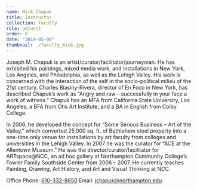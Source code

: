 ```yaml
---
name: Mick Chapuk
title: Instructor
collection: faculty
role: adjunct
order: 6
date: "2019-05-08"
thumbnail: ./faculty_mick.jpg
---
```


Joseph M. Chapuk is an artist/curator/facilitator/journeyman. He has exhibited his paintings, mixed media work, and installations in New York, Los Angeles, and Philadelphia, as well as the Lehigh Valley. His work is concerned with the interaction of the self in the socio-political milieu of the 21st century. Charles Biasiny-Rivera, director of En Foco in New York, has described Chapuk’s work as “Angry and raw – successfully in your face a work of witness.” Chapuk has an MFA from California State University, Los Angeles; a BFA from Otis Art Institute; and a BA in English from Colby College.

In 2006, he developed the concept for “Some Serious Business – Art of the Valley,” which converted 25,000 sq. ft. of Bethlehem steel property into a one-time only venue for installations by art faculty from colleges and universities in the Lehigh Valley. In 2007 he was the curator for “ACE at the Allentown Museum.” He was the director/curator/facilitator for ARTspace@NCC, an ad hoc gallery at Northampton Community College’s Fowler Family Southside Center from 2006 – 2007. He currently teaches Painting, Drawing, Art History, and Art and Visual Thinking at NCC.

Office Phone: <a href="tel:610-332-8650">610-332-8650</a>
Email: <a href="mailto:jchapuk@northampton.edu">jchapuk@northampton.edu</a>
